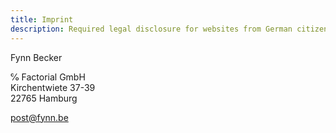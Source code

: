 ```yaml
---
title: Imprint
description: Required legal disclosure for websites from German citizens.
---
```


Fynn Becker

℅ Factorial GmbH  
Kirchentwiete 37-39  
22765 Hamburg

[post@fynn.be](mailto:post@fynn.be)
